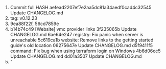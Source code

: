 1. Commit full HASH aefead2207ef7e2aa5dc81a34aedf0cad4c32545
    Update CHANGELOG.md
2. tag: v0.12.23
3. 9ea88f22f, 56cd7859e
4.  b14b74c49 [Website] vmc provider links
    3f235065b Update CHANGELOG.md
    6ae64e247 registry: Fix panic when server is unreachable
    5c619ca1b website: Remove links to the getting started guide's old location
    06275647e Update CHANGELOG.md
    d5f9411f5 command: Fix bug when using terraform login on Windows
    4b6d06cc5 Update CHANGELOG.md
    dd01a3507 Update CHANGELOG.md
5. "

